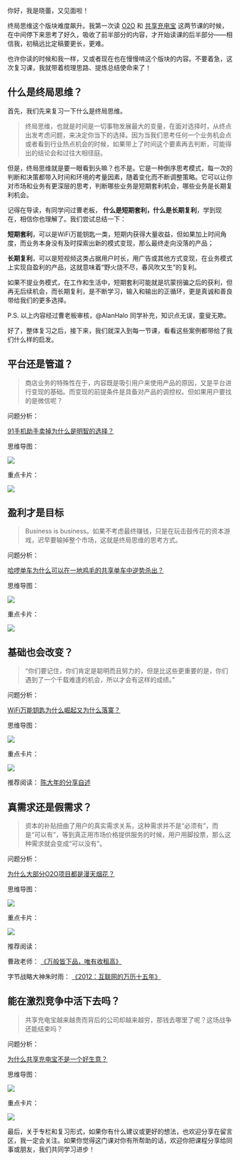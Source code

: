 你好，我是晓蕾，又见面啦！

终局思维这个版块难度飙升。我第一次读 [O2O](http://time.geekbang.org/column/article/593159) 和 [共享充电宝](http://time.geekbang.org/column/article/594866) 这两节课的时候，在中间停下来思考了好久，吸收了前半部分的内容，才开始读课的后半部分——相信我，初稿远比定稿要更长，更难。

也许你读的时候和我一样，又或者现在也在慢慢啃这个版块的内容。不要着急，这次复习课，我就带着梳理思路、提炼总结使命来了！

## 什么是终局思维？

首先，我们先来复习一下什么是终局思维。

> 终局思维，也就是时间是一切事物发展最大的变量，在面对选择时，从终点出发考虑问题，来决定你当下的选择。因为当我们思考任何一个业务机会点或者看到行业热点机会的时候，如果带上了时间这个要素再去判断，可能得出的结论会和过往大相径庭。

但是，终局思维就是要一眼看到头嘛？也不是。它是一种倒序思考模式，每一次的判断和决策都带入时间和环境的考量因素，随着变化而不断调整策略。它可以让你对市场和业务有更深层的思考，判断哪些业务是短期套利机会，哪些业务是长期复利机会。

记得在导读，有同学问过曹老板， **什么是短期套利，什么是长期复利**，学到现在，相信你也理解了。我们尝试总结一下：

**短期套利**，可以是WiFi万能钥匙一类，短期内获得大量收益，但如果加上时间角度，而业务本身没有及时探索出新的模式变现，那么最终走向没落的产品；

**长期复利**，可以是短视频这类占据用户时长，用广告或其他方式变现，在业务模式上实现自盈利的产品，这就意味着“野火烧不尽，春风吹又生”的复利。

如果不提业务模式，在工作和生活中，短期套利可能就是坑蒙拐骗之后的获利，但再无后续机会，而长期复利，是不断学习，输入和输出的正循环，更是真诚和善良带给我们的更多选择。

P.S. 以上内容经过曹老板审核，@AlanHalo 同学补充，知识点无误，童叟无欺。

好了，整体复习之后，接下来，我们就深入到每一节课，看看这些案例都带给了我们什么样的启发。

## 平台还是管道？

> 商店业务的特殊性在于，内容既是吸引用户来使用产品的原因，又是平台进行变现的基础。而变现的前提条件是具备对产品的调控权。但如果用户要找的是微信呢？

问题分析：

[91手机助手卖掉为什么是明智的选择？](https://time.geekbang.org/column/article/579149)

思维导图：

![](https://static001.geekbang.org/resource/image/d0/59/d09c13686650d707a9441026d9deab59.png?wh=4162x1952)

重点卡片：

![](https://static001.geekbang.org/resource/image/18/90/184129843a0060a2accd38e26d6f2e90.jpg?wh=4759x8856)

## 盈利才是目标

> Business is business。如果不考虑最终赚钱，只是在玩击鼓传花的资本游戏，迟早要输掉整个市场，这就是终局思维的思考方式。

问题分析：

[哈啰单车为什么可以在一地鸡毛的共享单车中逆势杀出？](https://time.geekbang.org/column/article/580127)

思维导图：

![](https://static001.geekbang.org/resource/image/1c/dd/1c9971c0d79955a361267a3e6d93aedd.png?wh=4078x2522)

重点卡片：

![](https://static001.geekbang.org/resource/image/00/df/000dfb525784c2bb29yy882a8311b8df.jpg?wh=4759x8136)

## 基础也会改变？

> “你们要记住，你们肯定是聪明而且努力的，但是比这些更重要的是，你们遇到了一个千载难逢的机会，所以才会有这样的成绩。”

问题分析：

[WiFi万能钥匙为什么崛起又为什么落寞？](https://time.geekbang.org/column/article/580959)

思维导图：

![](https://static001.geekbang.org/resource/image/3f/3f/3f75bf9de9b8d360c9865133a118yy3f.png?wh=3458x2036)

重点卡片：

![](https://static001.geekbang.org/resource/image/3f/2d/3fdb4d733ea9c49d2cb41396e17f272d.jpg?wh=4759x4513)

推荐阅读： [陈大年的分享自述](https://mp.weixin.qq.com/s/jxuaV1R6W5u0Ij_h3Tue3w)

## 真需求还是假需求？

> 资本的补贴扭曲了用户的真实需求关系，这种需求并不是“必须有”，而是“可以有”，等到真正用市场价格提供服务的时候，用户用脚投票，那么这种需求就会变成“可以没有”。

问题分析：

[为什么大部分O2O项目都是漫天烟花？](https://time.geekbang.org/column/article/593159)

思维导图：

![](https://static001.geekbang.org/resource/image/7d/6f/7d9773af3c40e6b679f58a0f2bf69a6f.png?wh=4302x2032)

重点卡片：

![](https://static001.geekbang.org/resource/image/d3/88/d3d62e2611f46017eda36ef39cd71288.jpg?wh=4759x7747)

推荐阅读：

曹政老师： [《万般皆下品，唯有收租高》](https://mp.weixin.qq.com/s/vEcF7S0apYKKFmHA6VQvIQ)

字节战略大神朱时雨： [《2012：互联网的万历十五年》](https://mp.weixin.qq.com/s/zbAxhDNb87dw--Iuh2E6Mg)

## 能在激烈竞争中活下去吗？

> 共享充电宝越来越贵而背后的公司却越来越穷，那钱去哪里了呢？这场战争还能结束吗？

问题分析：

[为什么共享充电宝不是一个好生意？](https://time.geekbang.org/column/article/594866)

思维导图：

![](https://static001.geekbang.org/resource/image/cc/01/cc7aab0b5d9ecb828615723981cf4a01.png?wh=4152x2670)

重点卡片：

![](https://static001.geekbang.org/resource/image/60/cf/602f07d32d1151b18be2d352d0fd8dcf.jpg?wh=4759x8544)

最后，关于专栏和复习形式，如果你有什么建议或更好的想法，也欢迎分享在留言区，我一定会关注。如果你觉得这门课对你有所帮助的话，欢迎你把课程分享给同事或朋友，我们共同学习进步！
